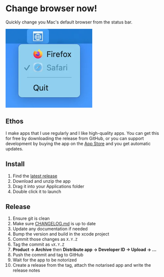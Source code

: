 # Change browser now!

Quickly change you Mac's default browser from the status bar.

![The BrowserNow menu showing safari is active and Firefox is available](/screenshot.webp)

## Ethos

I make apps that I use regularly and I like high-quality apps.
You can get this for free by downloading the release from GitHub,
or you can support development by buying the app on the [App Store](https://apps.apple.com/gb/app/browsernow/id1633886387?mt=12)
and you get automatic updates.

## Install

1. Find the [latest release](https://github.com/robb-j/BrowserNow/releases)
2. Download and unzip the app
3. Drag it into your Applications folder
4. Double click it to launch

## Release

1. Ensure git is clean
2. Make sure [CHANGELOG.md](/CHANGELOG.md) is up to date
3. Update any documentation if needed
4. Bump the version and build in the xcode project
5. Commit those changes as `X.Y.Z`
6. Tag the commit as `vX.Y.Z`
7. **Product → Archive** then **Distribute app → Developer ID → Upload → ...**
8. Push the commit and tag to GitHub
9. Wait for the app to be notorized
10. Create a release from the tag, attach the notarised app and write the release notes

